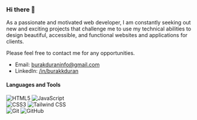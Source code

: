 ### Hi there 👋

As a passionate and motivated web developer, I am constantly seeking out new and exciting projects that challenge me to use my technical abilities to design beautiful, accessible, and functional websites and applications for clients.

Please feel free to contact me for any opportunities.

- Email: burakduraninfo@gmail.com
- LinkedIn: <a href="https://www.linkedin.com/in/burakkduran/" target=_blank>/in/burakkduran</a>

#### Languages and Tools

<div>
  <img src="https://img.shields.io/badge/HTML5-E34F26?logo=html5&logoColor=fff&style=flat" alt="HTML5">
  <img src="https://img.shields.io/badge/JavaScript-F7DF1E?logo=javascript&logoColor=000&style=flat" alt="JavaScript"><br>
  <img src="https://img.shields.io/badge/CSS3-1572B6?logo=css3&logoColor=fff&style=flat" alt="CSS3">
  <img src="https://img.shields.io/badge/Tailwind%20CSS-06B6D4?logo=tailwindcss&logoColor=fff&style=flat" alt="Tailwind CSS"><br>
  <img src="https://img.shields.io/badge/Git-F05032?logo=git&logoColor=fff&style=flat" alt="Git">
  <img src="https://img.shields.io/badge/GitHub-181717?logo=github&logoColor=fff&style=flat" alt="GitHub">
</div>
